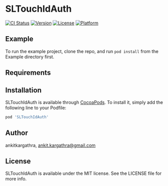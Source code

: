 # SLTouchIdAuth

[![CI Status](https://img.shields.io/travis/ankitkargathra/SLTouchIdAuth.svg?style=flat)](https://travis-ci.org/ankitkargathra/SLTouchIdAuth)
[![Version](https://img.shields.io/cocoapods/v/SLTouchIdAuth.svg?style=flat)](https://cocoapods.org/pods/SLTouchIdAuth)
[![License](https://img.shields.io/cocoapods/l/SLTouchIdAuth.svg?style=flat)](https://cocoapods.org/pods/SLTouchIdAuth)
[![Platform](https://img.shields.io/cocoapods/p/SLTouchIdAuth.svg?style=flat)](https://cocoapods.org/pods/SLTouchIdAuth)

## Example

To run the example project, clone the repo, and run `pod install` from the Example directory first.

## Requirements

## Installation

SLTouchIdAuth is available through [CocoaPods](https://cocoapods.org). To install
it, simply add the following line to your Podfile:

```ruby
pod 'SLTouchIdAuth'
```

## Author

ankitkargathra, ankit.kargathra@gmail.com

## License

SLTouchIdAuth is available under the MIT license. See the LICENSE file for more info.
